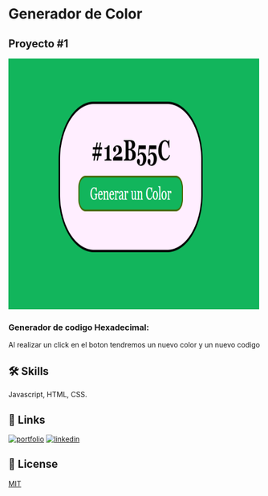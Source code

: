 #  Generador de Color

<h2>Proyecto #1</h2>

<img src="img/color.png" alt="project-Cronometro" width="500" height="500/">

<h3> Generador de codigo Hexadecimal: </h3>  


Al realizar un click en el boton tendremos un nuevo color y un nuevo codigo 

## 🛠 Skills
Javascript, HTML, CSS.
## 🔗 Links
[![portfolio](https://img.shields.io/badge/my_portfolio-000?style=for-the-badge&logo=ko-fi&logoColor=white)]()
[![linkedin](https://img.shields.io/badge/linkedin-0A66C2?style=for-the-badge&logo=linkedin&logoColor=white)](https://www.linkedin.com/in/julian-aguilar-/)

## 📜 License

[MIT](https://choosealicense.com/licenses/mit/)
